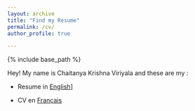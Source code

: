 ```yaml
---
layout: archive
title: "Find my Resume"
permalink: /cv/
author_profile: true

---
```


{% include base_path %}


Hey! My name is Chaitanya Krishna Viriyala and these are my :

- Resume in <a href="https://drive.google.com/file/d/1zr-OHaPLcKybRa7-vfPdoKmUxy2EFn9o/view?usp=sharing" target="_blank">English]</a>     

- CV en <a href="https://drive.google.com/file/d/1NCr6ci7Pmkz0avJRBEUL1b1qPWk_uLld/view?usp=sharing" target="_blank">Français</a>     




